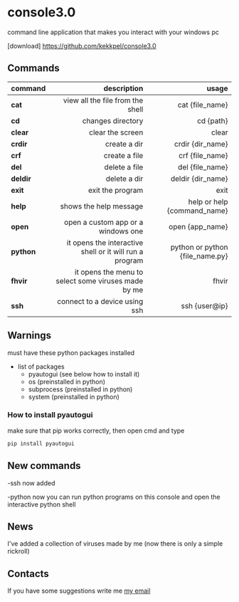 # console3.0

command line application that makes you interact with your windows pc

[download] https://github.com/kekkpel/console3.0
## Commands

command | description | usage
:--- | ---: | ---:
__cat__ | view all the file from the shell | cat {file_name}
__cd__ | changes directory | cd {path}
__clear__ | clear the screen | clear
__crdir__ | create a dir | crdir {dir_name}
__crf__ | create a file | crf {file_name}
__del__ | delete a file | del {file_name}
__deldir__ | delete a dir | deldir {dir_name}
__exit__ | exit the program | exit
__help__ | shows the help message | help   or   help {command_name}
__open__ | open a custom app or a windows one | open {app_name}
__python__ | it opens the interactive shell or it will run a program | python   or python {file_name.py}
__fhvir__ | it opens the menu to select some viruses made by me | fhvir
__ssh__ | connect to a device using ssh | ssh {user@ip}

## Warnings
must have these python packages installed

* list of packages
  * pyautogui (see below how to install it)
  * os (preinstalled in python)
  * subprocess (preinstalled in python)
  * system (preinstalled in python)

### How to install pyautogui
make sure that pip works correctly, then open cmd and type

```bash
pip install pyautogui
```

## New commands
-ssh now added

-python now you can run python programs on this console and open the interactive python shell

## News
I've added a collection of viruses made by me (now there is only a simple rickroll)

## Contacts
If you have some suggestions write me
[my email](mailto:kekkopdev@gmail.com)
